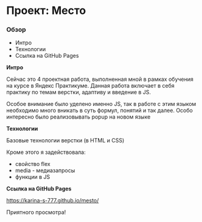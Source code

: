 # Проект: Место

### Обзор
* Интро
* Технологии
* Ссылка на GitHub Pages

**Интро**

Сейчас это 4 проектная работа, выполненная мной в рамках обучения на курсе в Яндекс Практикуме.
Данная работа включает в себя практику по темам верстки, адаптиву и введение в JS.

Особое внимание было уделено именно JS, так в работе с этим языком необходимо много вникать в суть формул, понятий и так далее.
Особо интересно было реализовывать popup на новом языке

**Технологии**

Базовые технологии верстки (в HTML и CSS)

Кроме этого я задействовала:
* свойство flex
* media - медиазапросы
* функции в JS


**Ссылка на GitHub Pages**

https://karina-s-777.github.io/mesto/

Приятного просмотра!